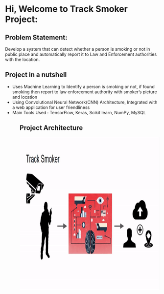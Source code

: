 # Hi, Welcome to Track Smoker Project:

## Problem Statement:
Develop a system that can detect whether a person is smoking or not in public place and automatically report it to Law and Enforcement authorities with the location. 

## Project in a nutshell
<ul>
<li>
Uses Machine Learning to Identify a person is smoking or not, if found smoking then report to law enforcement authority with smoker’s  picture and location
</li>
<li>
  Using Convolutional Neural Network(CNN) Architecture, Integrated with a web application for user friendliness
</li>
<li>
Main Tools Used : TensorFlow, Keras, Scikit learn, NumPy, MySQL
</li>
<ul/>

## Project Architecture 
<img src="Architecture.gif" height="500px">
